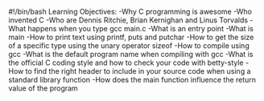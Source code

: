 #!/bin/bash
Learning Objectives:
-Why C programming is awesome
-Who invented C
-Who are Dennis Ritchie, Brian Kernighan and Linus Torvalds
-What happens when you type gcc main.c
-What is an entry point
-What is main
-How to print text using printf, puts and putchar
-How to get the size of a specific type using the unary operator sizeof
-How to compile using gcc
-What is the default program name when compiling with gcc
-What is the official C coding style and how to check your code with betty-style
-How to find the right header to include in your source code when using a standard library function
-How does the main function influence the return value of the program
